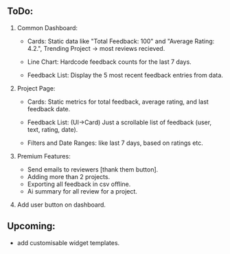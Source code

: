 ## ToDo:

1. Common Dashboard:

   - Cards:
     Static data like "Total Feedback: 100" and "Average Rating: 4.2.", Trending Project -> most reviews recieved.

   - Line Chart:
     Hardcode feedback counts for the last 7 days.

   - Feedback List:
     Display the 5 most recent feedback entries from data.

2. Project Page:

   - Cards:
     Static metrics for total feedback, average rating, and last feedback date.

   - Feedback List: (UI->Card)
     Just a scrollable list of feedback (user, text, rating, date).

   - Filters and Date Ranges:
     like last 7 days, based on ratings etc.

3. Premium Features:

   - Send emails to reviewers [thank them button].
   - Adding more than 2 projects.
   - Exporting all feedback in csv offline.
   - Ai summary for all review for a project.

4. Add user button on dashboard.

## Upcoming:

- add customisable widget templates.
